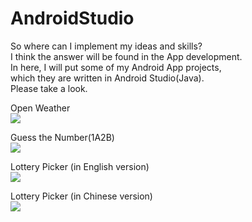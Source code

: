 # AndroidStudio  
So where can I implement my ideas and skills?  
I think the answer will be found in the App development.  
In here, I will put some of my Android App projects,  
which they are written in Android Studio(Java).  
Please take a look.  
  
Open Weather  
![](https://github.com/Shanda1020/AndroidStudio/blob/master/OpenWeather/openWeather.png)  
  
Guess the Number(1A2B)  
![](https://github.com/Shanda1020/AndroidStudio/blob/master/GuessNumber/GuesstheNumber.jpg)  
  
Lottery Picker  (in English version)  
![](https://github.com/Shanda1020/AndroidStudio/blob/master/SW_Lottery/Lottery/lottery.jpg?raw=true)   
  
Lottery Picker  (in Chinese version)    
![](https://github.com/Shanda1020/AndroidStudio/blob/master/SW_Lottery/Lottery/lot.jpg?raw=true)  

